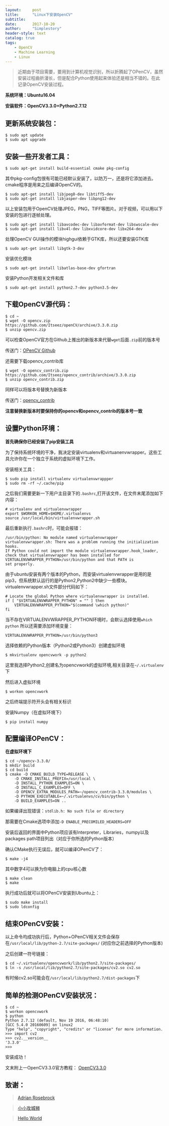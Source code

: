 ```yaml
---
layout:     post
title:      "Linux下安装OpenCV"
subtitle:   
date:       2017-10-20
author:     "Simplestory"
header-style: text
catalog: true
tags:
    - OpenCV
    - Machine Learning
    - Linux
---
```


>近期由于项目需要，要用到计算机视觉识别，所以折腾起了OPenCV，虽然安装过程曲折漫长，但是配合Python使用起来体验还是相当不错的。在此记录OpenCV安装过程。

**系统环境：Ubuntu16.04**

**安装软件：OpenCV3.3.0+Python2.7.12**

## 更新系统安装包：

```shell
$ sudo apt update
$ sudo apt upgrade
```

## 安装一些开发者工具：

```shell
$ sudo apt-get install build-essential cmake pkg-config
```

其中pkg-config包很有可能已经默认安装了，以防万一，还是将它添加进去。cmake程序是用来之后编译OpenCV的。

```shell
$ sudo apt-get install libjpeg8-dev libtiff5-dev
$ sudo apt-get install libjasper-dev libpng12-dev
```

以上安装包用于OpenCV处理JPEG，PNG，TIFF等图片。对于视频，可以用以下安装的包进行逐帧处理。

```shell
$ sudo apt-get install libavcodec-dev libavformat-dev libswscale-dev
$ sudo apt-get install libv4l-dev libxvidcore-dev libx264-dev
```

处理OpenCV GUI操作的模块highgui依赖于GTK库，所以还要安装GTK库

```shell
$ sudo apt-get install libgtk-3-dev
```

安装优化模块

```shell
$ sudo apt-get install libatlas-base-dev gfortran
```

安装Python开发相关文件和库

```shell
$ sudo apt-get install python2.7-dev python3.5-dev
```

## 下载OpenCV源代码：

```shell
$ cd ~
$ wget -O opencv.zip https://github.com/Itseez/openCV/archive/3.3.0.zip
$ unzip opencv.zip
```

可以检查OpenCV官方在Github上推出的新版本来代替`wget`后面`.zip`前的版本号

传送门：[OPenCV Github](https://github.com/opencv/opencv)

还需要下载opencv_contrib库

```shell
$ wget -O opencv_contrib.zip https://github.com/Itseez/opencv_contrib/archive/3.3.0.zip
$ unzip opencv_contrib.zip
```

同样可以将版本号替换为新版本

传送门：[opencv_contrib](https://github.com/opencv/opencv_contrib)

**注意替换新版本时要保持你的opencv和opencv_contrib的版本号一致**

## 设置Python环境：

**首先确保你已经安装了pip安装工具**

为了保持系统环境的干净，我决定安装virtualenv和virtuanenvwrapper。这些工具允许你在一个独立于系统的虚拟环境下工作。

安装相关工具：

```shell
$ sudo pip install virtualenv virtualenvwrappper
$ sudo rm -rf ~/.cache/pip
```

之后我们需要更新一下用户主目录下的`.bashrc`,打开该文件，在文件末尾添加如下内容：

```shell
# virtualenv and virtualenvwrapper
export $WORKON_HOME=$HOME/.virtualenvs
source /usr/local/bin/virtualenvwrapper.sh
```

最后重新执行`.bashrc`时，可能会报错：

```shell
/usr/bin/python: No module named virtualenvwrapper  
virtualenvwrapper.sh: There was a problem running the initialization hooks.   
If Python could not import the module virtualenvwrapper.hook_loader, 
check that virtualenvwrapper has been installed for  
VIRTUALENVWRAPPER_PYTHON=/usr/bin/python and that PATH is  
set properly.
```

由于ubuntu安装有两个版本的Python，而安装virtualenvwrapper是用的是pip3，但系统默认运行的是Python2,Python2中缺少一些模块。virtualenvwrapper.sh文件部分代码如下：

```shell
# Locate the global Python where virtualenvwrapper is installed.  
if [ "$VIRTUALENVWRAPPER_PYTHON" = "" ] then  
    VIRTUALENVWRAPPER_PYTHON="$(command \which python)"  
fi
```

当不存在VIRTUALENVWRAPPER_PYTHON环境时，会默认选择使用`which python`
所以还需要添加环境变量：

```shell
VIRTUALENVWRAPPER_PYTHON=/usr/bin/python3
```

选择依赖的Python版本（Python2或Python3）创建虚拟环境

```shell
$ mkvirtualenv opencvwork -p python2
```

这里我选择Python2,创建名为opencvwork的虚拟环境,相关目录在`~/.virtualenv`下

然后进入虚拟环境

```shell
$ workon opencvwork
```

之后终端提示符开头会有相关标识

安装Numpy（在虚拟环境下）

```shell
$ pip install numpy
```

## 配置编译OPenCV：

**在虚拟环境下**

```shell
$ cd ~/opencv-3.3.0/
$ mkdir build
$ cd build
$ cmake -D CMAKE_BUILD_TYPE=RELEASE \
    -D CMAKE_INSTALL_PREFIX=/usr/local \
    -D INSTALL_PYTHON_EXAMPLES=ON \
    -D INSTALL_C_EXAMPLES=OFF \
    -D OPENCV_EXTRA_MODULES_PATH=~/opencv_contrib-3.3.0/modules \
    -D PYTHON_EXECUTABLE=~/.virtualenvs/cv/bin/python \
    -D BUILD_EXAMPLES=ON ..
```

如果编译出现错误：`stdlib.h: No such file or directory`

那需要在Cmake选项中添加`-D ENABLE_PRECOMILED_HEADERS=OFF`

安装后返回的界面中Python项应该有Interpreter，Libraries，numpy以及packages path项目列出（对应于你所选的Python版本）

确认CMake执行无误后，就可以编译OPenCV了：

```shell
$ make -j4
```

其中数字4可以换为你电脑上的cpu核心数

```shell
$ make clean
$ make
```

执行成功后就可以将OPenCV安装到Ubuntu上：

```shell
$ sudo make install
$ sudo ldconfig
```

## 结束OPenCV安装：

以上命令均成功执行后，Python+OPenCV相关文件会保存在`/usr/local/lib/python-2.7/site-packages/`
(对应你之前选择的Python版本)

之后创建一符号链接：
```
$ cd ~/.virtualenv/opencvwork/lib/python2.7/site-packages/
$ ln -s /usr/local/lib/python2.7/site-packages/cv2.so cv2.so
```
有时候cv2.so可能会在`/usr/local/lib/python2.7/dist-packages`下

## 简单的检测OPenCV安装状况：

```shell
$ cd ~
$ workon opencvwork
$ python
Python 2.7.12 (default, Nov 19 2016, 06:48:10) 
[GCC 5.4.0 20160609] on linux2
Type "help", "copyright", "credits" or "license" for more information.
>>> import cv2
>>> cv2.__version__
'3.3.0'
>>>
```

安装成功！

文末附上一OpenCV3.3.0官方教程：
[OpenCV3.3.0](https://docs.opencv.org/master/d9/df8/tutorial_root.html)

## 致谢：

>[Adrian Rosebrock](https://www.pyimagesearch.com/2016/10/24/ubuntu-16-04-how-to-install-opencv/)

>[小小攻城狮](http://blog.csdn.net/github_33934628/article/details/53122208)

>[Hello World](http://blog.csdn.net/mbl114/article/details/78089741?locationNum=3&fps=1)
